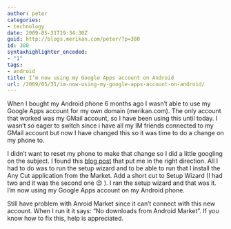 ```yaml
---
author: peter
categories:
- technology
date: 2009-05-31T19:34:30Z
guid: http://blogs.merikan.com/peter/?p=380
id: 380
syntaxhighlighter_encoded:
- "1"
tags:
- android
title: I’m now using my Google Apps account on Android
url: /2009/05/31/im-now-using-my-google-apps-account-on-android/
---
```


When I bought my Android phone 6 months ago I wasn&#8217;t able to use my Google Apps account for my own domain (merikan.com). The only account that worked was my GMail account, so I have been using this until today. I wasn&#8217;t so eager to switch since i have all my IM friends connected to my GMail account but now I have changed this so it was time to do a change on my phone to.

I didn&#8217;t want to reset my phone to make that change so I did a little googling on the subject. I found this [blog post](http://www.miketec.org/serendipity/archives/10-Android-and-Google-Apps.html) that put me in the right direction. All I had to do was to run the setup wizard and to be able to run that I install the Any Cut application from the Market. Add a short cut to Setup Wizard (I had two and it was the second one 😉 ). I ran the setup wizard and that was it. I&#8217;m now using my Google Apps account on my Android phone.

Still have problem with Anroid Market since it can&#8217;t connect with this new account. When I run it it says: &#8220;No downloads from Android Market&#8221;. If you know how to fix this, help is appreciated.
